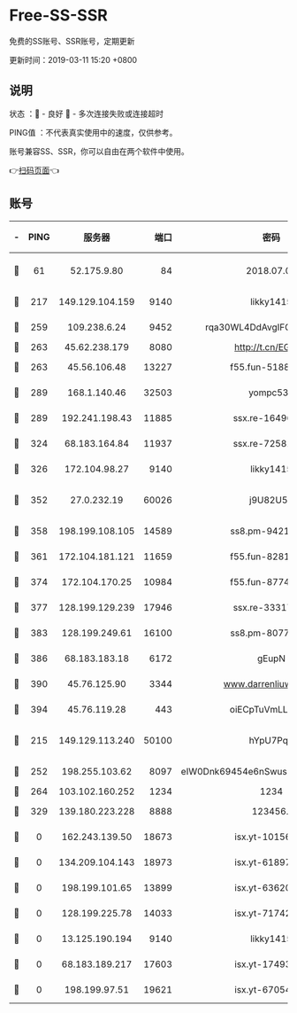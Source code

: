 # Free-SS-SSR

免费的SS账号、SSR账号，定期更新

更新时间：2019-03-11 15:20 +0800

## 说明

状态     ：🙂 - 良好 🙁 - 多次连接失败或连接超时

PING值   ：不代表真实使用中的速度，仅供参考。

账号兼容SS、SSR，你可以自由在两个软件中使用。

👉[扫码页面](https://liesauer.github.io/Free-SS-SSR/)👈

## 账号

|-|PING|服务器|端口|密码|加密方式|区域|
|:----:|:----:|:-----:|-----:|:----:|:----:|:----:|
|🙂|61|52.175.9.80|84|2018.07.07|chacha20-ietf-poly1305|HK|
|🙂|217|149.129.104.159|9140|likky1415|aes-256-cfb|HK|
|🙂|259|109.238.6.24|9452|rqa30WL4DdAvgIFG6Fs3znzTa|aes-256-cfb|FR|
|🙂|263|45.62.238.179|8080|http://t.cn/EGJIyrl|rc4-md5|CA|
|🙂|263|45.56.106.48|13227|f55.fun-51885507|aes-256-cfb|US|
|🙂|289|168.1.140.46|32503|yompc535|aes-256-cfb|AU|
|🙂|289|192.241.198.43|11885|ssx.re-16496938|aes-256-cfb|US|
|🙂|324|68.183.164.84|11937|ssx.re-72581382|aes-256-cfb|US|
|🙂|326|172.104.98.27|9140|likky1415|aes-256-cfb|JP|
|🙂|352|27.0.232.19|60026|j9U82U53|xchacha20-ietf-poly1305|HK|
|🙂|358|198.199.108.105|14589|ss8.pm-94215844|aes-256-cfb|US|
|🙂|361|172.104.181.121|11659|f55.fun-82812137|aes-256-cfb|SG|
|🙂|374|172.104.170.25|10984|f55.fun-87743875|aes-256-cfb|SG|
|🙂|377|128.199.129.239|17946|ssx.re-33317571|aes-256-cfb|SG|
|🙂|383|128.199.249.61|16100|ss8.pm-80771462|aes-256-cfb|SG|
|🙂|386|68.183.183.18|6172|gEupN|aes-256-cfb|SG|
|🙂|390|45.76.125.90|3344|www.darrenliuwei.com|aes-256-cfb|AU|
|🙂|394|45.76.119.28|443|oiECpTuVmLLxk4Ts|aes-256-cfb|AU|
|🙂|215|149.129.113.240|50100|hYpU7PqP|chacha20-ietf-poly1305|CN|
|🙂|252|198.255.103.62|8097|eIW0Dnk69454e6nSwuspv9DmS201tQ0D|aes-256-cfb|US|
|🙂|264|103.102.160.252|1234|1234|rc4-md5|JP|
|🙂|329|139.180.223.228|8888|123456..|aes-256-cfb|JP|
|🙁|0|162.243.139.50|18673|isx.yt-10156175|aes-256-cfb|US|
|🙁|0|134.209.104.143|18973|isx.yt-61897203|aes-256-cfb|SG|
|🙁|0|198.199.101.65|13899|isx.yt-63620378|aes-256-cfb|US|
|🙁|0|128.199.225.78|14033|isx.yt-71742892|aes-256-cfb|SG|
|🙁|0|13.125.190.194|9140|likky1415|aes-256-cfb|KR|
|🙁|0|68.183.189.217|17603|isx.yt-17493612|aes-256-cfb|SG|
|🙁|0|198.199.97.51|19621|isx.yt-67054944|aes-256-cfb|US|
